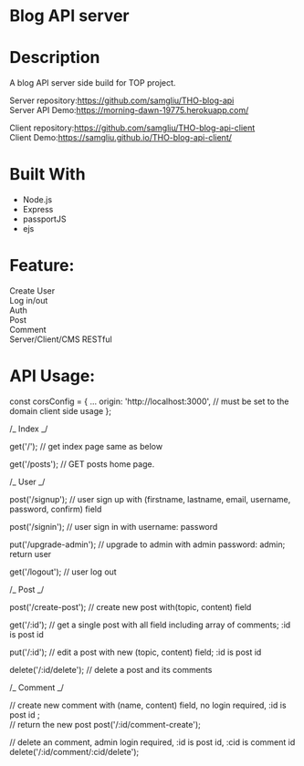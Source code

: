 # Blog API server

# Description

A blog API server side build for TOP project.

Server repository:https://github.com/samgliu/THO-blog-api  
Server API Demo:https://morning-dawn-19775.herokuapp.com/

Client repository:https://github.com/samgliu/THO-blog-api-client  
Client Demo:https://samgliu.github.io/THO-blog-api-client/

# Built With

-   Node.js
-   Express
-   passportJS
-   ejs

# Feature:

Create User  
Log in/out  
Auth  
Post  
Comment  
Server/Client/CMS
RESTful

# API Usage:

const corsConfig = {
...
origin: 'http://localhost:3000', // must be set to the domain client side usage
};

/_ Index _/

get('/'); // get index page same as below

get('/posts'); // GET posts home page.

/_ User _/

post('/signup'); // user sign up with (firstname, lastname, email, username, password, confirm) field

post('/signin'); // user sign in with username: password

put('/upgrade-admin'); // upgrade to admin with admin password: admin; return user

get('/logout'); // user log out

/_ Post _/

post('/create-post'); // create new post with(topic, content) field

get('/:id'); // get a single post with all field including array of comments; :id is post id

put('/:id'); // edit a post with new (topic, content) field; :id is post id

delete('/:id/delete'); // delete a post and its comments

/_ Comment _/

// create new comment with (name, content) field, no login required, :id is post id ;  
// return the new post
post('/:id/comment-create');

// delete an comment, admin login required, :id is post id, :cid is comment id
delete('/:id/comment/:cid/delete');

